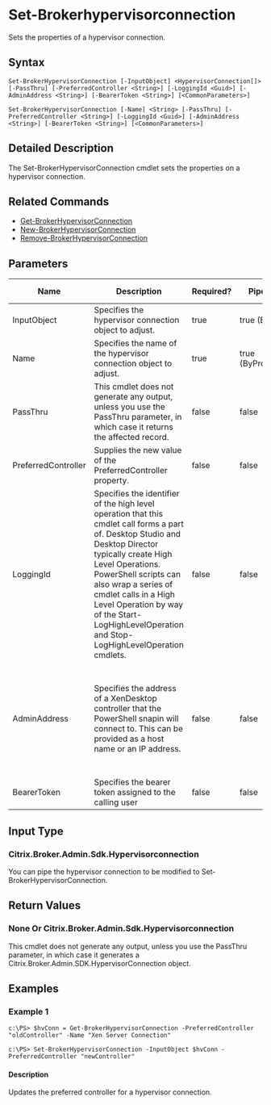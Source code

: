 ﻿
# Set-Brokerhypervisorconnection
Sets the properties of a hypervisor connection.
## Syntax
```
Set-BrokerHypervisorConnection [-InputObject] <HypervisorConnection[]> [-PassThru] [-PreferredController <String>] [-LoggingId <Guid>] [-AdminAddress <String>] [-BearerToken <String>] [<CommonParameters>]

Set-BrokerHypervisorConnection [-Name] <String> [-PassThru] [-PreferredController <String>] [-LoggingId <Guid>] [-AdminAddress <String>] [-BearerToken <String>] [<CommonParameters>]
```
## Detailed Description
The Set-BrokerHypervisorConnection cmdlet sets the properties on a hypervisor connection.


## Related Commands

* [Get-BrokerHypervisorConnection](../Get-BrokerHypervisorConnection/)
* [New-BrokerHypervisorConnection](../New-BrokerHypervisorConnection/)
* [Remove-BrokerHypervisorConnection](../Remove-BrokerHypervisorConnection/)
## Parameters
| Name   | Description | Required? | Pipeline Input | Default Value |
| --- | --- | --- | --- | --- |
| InputObject | Specifies the hypervisor connection object to adjust. | true | true (ByValue) |  |
| Name | Specifies the name of the hypervisor connection object to adjust. | true | true (ByPropertyName) |  |
| PassThru | This cmdlet does not generate any output, unless you use the PassThru parameter, in which case it returns the affected record. | false | false | False |
| PreferredController | Supplies the new value of the PreferredController property. | false | false |  |
| LoggingId | Specifies the identifier of the high level operation that this cmdlet call forms a part of. Desktop Studio and Desktop Director typically create High Level Operations. PowerShell scripts can also wrap a series of cmdlet calls in a High Level Operation by way of the Start-LogHighLevelOperation and Stop-LogHighLevelOperation cmdlets. | false | false |  |
| AdminAddress | Specifies the address of a XenDesktop controller that the PowerShell snapin will connect to. This can be provided as a host name or an IP address. | false | false | Localhost. Once a value is provided by any cmdlet, this value will become the default. |
| BearerToken | Specifies the bearer token assigned to the calling user | false | false |  |

## Input Type

### Citrix.Broker.Admin.Sdk.Hypervisorconnection
You can pipe the hypervisor connection to be modified to Set-BrokerHypervisorConnection.
## Return Values

### None Or Citrix.Broker.Admin.Sdk.Hypervisorconnection
This cmdlet does not generate any output, unless you use the PassThru parameter, in which case it generates a Citrix.Broker.Admin.SDK.HypervisorConnection object.
## Examples

### Example 1
```
c:\PS> $hvConn = Get-BrokerHypervisorConnection -PreferredController "oldController" -Name "Xen Server Connection"

c:\PS> Set-BrokerHypervisorConnection -InputObject $hvConn -PreferredController "newController"
```
#### Description
Updates the preferred controller for a hypervisor connection.
